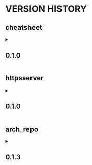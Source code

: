 # VERSION HISTORY

## cheatsheet
<details>
   <summary> <h2><b> 0.1.0 </b></h2> </summary>  
   
- [x] first version
- [ ] include podman information

</details>

## httpsserver 
<details>
   <summary> <h2><b> 0.1.0 </b></h2> </summary>
   
- [x] first version
- [ ] retrieve key and cert files from host directory
- [ ] improve image size (currently around 1.2 Gb)
- [ ] dispatch Dockerfile in smaller layers

</details>

## arch_repo 
<details>
   <summary> <h2><b> 0.1.3 </b></h2> </summary>
   
- [x] first version
- [x] retrieve key and cert files from host directory
- [x] make the host folder containing key/repo data accessible to the container image build **fixed by copying files into the same dir as Dockerfile**
- [x] added unzip and tar packages for convenience
- [ ] fix HTTPS Server only sharing **public/** folder
- [ ] improve image size (currently around 1.2 Gb)
- [ ] dispatch Dockerfile in smaller layers

</details>
